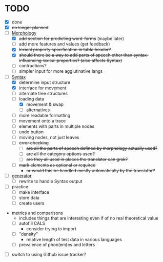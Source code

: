# TODO

- [x] done
- [x] ~~no longer planned~~
- [ ] [Morphology](morphology.php)
  - [x] ~~add section for predicting word-forms~~ (maybe later)
  - [ ] add more features and values (get feedback)
  - [x] ~~lexical property specification in table header?~~
  - [x] ~~should there be a way to add parts of speech other than syntax-influencing lexical properties? (also affects Syntax)~~
  - [ ] contractions?
  - [ ] simpler input for more agglutinative langs
- [ ] [Syntax](syntax.php)
  - [x] determine input structure
  - [x] interface for movement
  - [ ] alternate tree structures
  - [ ] loading data
    - [x] movement & swap
    - [ ] alternatives
  - [ ] more readable formatting
  - [ ] movement onto a trace
  - [ ] elements with parts in multiple nodes
  - [ ] undo button
  - [ ] moving nodes, not just leaves
  - [ ] ~~error checking~~
    - [ ] ~~are all the parts of speech defined by morphology actually used?~~
    - [ ] ~~are all the category options used?~~
    - [ ] ~~are they all used in places the translator can grok?~~
  - [ ] ~~mark elements as optional or required~~
    - ~~or would this be handled mostly automatically by the translator?~~
- [ ] [generator](gentext.py)
  - [ ] rewrite to handle Syntax output
- [ ] practice
  - [ ] make interface
  - [ ] store data
  - [ ] create users
- metrics and comparisons
  - includes things that are interesting even if of no real theoretical value
  - [ ] autofill CALS
    - consider trying to import
  - [ ] "density"
    - relative length of test data in various languages
  - [ ] prevalence of phon(em)es and letters
- [ ] switch to using Github issue tracker?
